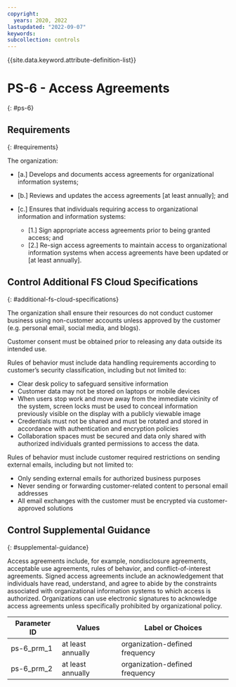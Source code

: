 ```yaml
---
copyright:
  years: 2020, 2022
lastupdated: "2022-09-07"
keywords: 
subcollection: controls
---
```



{{site.data.keyword.attribute-definition-list}}


# PS-6 - Access Agreements
{: #ps-6}

## Requirements
{: #requirements}

The organization:

- \[a.\] Develops and documents access agreements for organizational information systems;

- \[b.\] Reviews and updates the access agreements [at least annually]; and

- \[c.\] Ensures that individuals requiring access to organizational information and information systems:

  - \[1.\] Sign appropriate access agreements prior to being granted access; and
  - \[2.\] Re-sign access agreements to maintain access to organizational information systems when access agreements have been updated or [at least annually].

## Control Additional FS Cloud Specifications
{: #additional-fs-cloud-specifications}

The organization shall ensure their resources do not conduct customer business using non-customer accounts unless approved by the customer (e.g. personal email, social media, and blogs).

Customer consent must be obtained prior to releasing any data outside its intended use.

Rules of behavior must include data handling requirements according to customer’s security classification, including but not limited to:
- Clear desk policy to safeguard sensitive information
- Customer data may not be stored on laptops or mobile devices
- When users stop work and move away from the immediate vicinity of the system, screen locks must be used to conceal information previously visible on the display with a publicly viewable image
- Credentials must not be shared and must be rotated and stored in accordance with authentication and encryption policies
- Collaboration spaces must be secured and data only shared with authorized individuals granted permissions to access the data.

Rules of behavior must include customer required restrictions on sending external emails, including but not limited to:
- Only sending external emails for authorized business purposes
- Never sending or forwarding customer-related content to personal email addresses
- All email exchanges with the customer must be encrypted via customer-approved solutions

## Control Supplemental Guidance
{: #supplemental-guidance}

Access agreements include, for example, nondisclosure agreements, acceptable use agreements, rules of behavior, and conflict-of-interest agreements. Signed access agreements include an acknowledgement that individuals have read, understand, and agree to abide by the constraints associated with organizational information systems to which access is authorized. Organizations can use electronic signatures to acknowledge access agreements unless specifically prohibited by organizational policy.

| Parameter ID | Values | Label or Choices |
|---|---|---|
| ps-6_prm_1 | at least annually | organization-defined frequency |
| ps-6_prm_2 | at least annually | organization-defined frequency |


